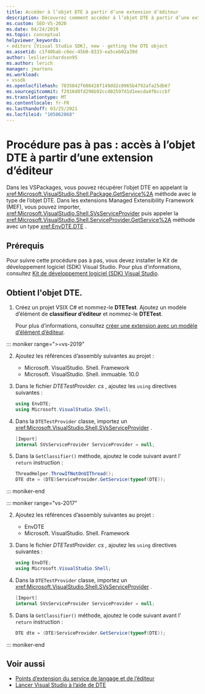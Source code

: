 ```yaml
---
title: Accéder à l’objet DTE à partir d’une extension d’éditeur
description: Découvrez comment accéder à l’objet DTE à partir d’une extension d’éditeur à l’aide de l’exemple de code dans cette procédure pas à pas.
ms.custom: SEO-VS-2020
ms.date: 04/24/2019
ms.topic: conceptual
helpviewer_keywords:
- editors [Visual Studio SDK], new - getting the DTE object
ms.assetid: c1f40bab-c6ec-45b0-8333-ea5ceb02a39d
author: leslierichardson95
ms.author: lerich
manager: jmartens
ms.workload:
- vssdk
ms.openlocfilehash: 7035842f608428f149dd2c0965b4792afa25db67
ms.sourcegitcommit: f2916d8fd296b92cc402597d1d1eecda4f6cccbf
ms.translationtype: MT
ms.contentlocale: fr-FR
ms.lasthandoff: 03/25/2021
ms.locfileid: "105062068"
---
```

# <a name="walkthrough-access-the-dte-object-from-an-editor-extension"></a>Procédure pas à pas : accès à l’objet DTE à partir d’une extension d’éditeur

Dans les VSPackages, vous pouvez récupérer l’objet DTE en appelant la <xref:Microsoft.VisualStudio.Shell.Package.GetService%2A> méthode avec le type de l’objet DTE. Dans les extensions Managed Extensibility Framework (MEF), vous pouvez importer, <xref:Microsoft.VisualStudio.Shell.SVsServiceProvider> puis appeler la <xref:Microsoft.VisualStudio.Shell.ServiceProvider.GetService%2A> méthode avec un type <xref:EnvDTE.DTE> .

## <a name="prerequisites"></a>Prérequis

Pour suivre cette procédure pas à pas, vous devez installer le Kit de développement logiciel (SDK) Visual Studio. Pour plus d’informations, consultez [Kit de développement logiciel (SDK) Visual Studio](../extensibility/visual-studio-sdk.md).

## <a name="get-the-dte-object"></a>Obtient l'objet DTE.

1. Créez un projet VSIX C# et nommez-le **DTETest**. Ajoutez un modèle d’élément de **classifieur d’éditeur** et nommez-le **DTETest**.

   Pour plus d’informations, consultez [créer une extension avec un modèle d’élément d’éditeur](../extensibility/creating-an-extension-with-an-editor-item-template.md).

::: moniker range=">=vs-2019"

2. Ajoutez les références d’assembly suivantes au projet :

    - Microsoft. VisualStudio. Shell. Framework
    - Microsoft. VisualStudio. Shell. immuable. 10.0

3. Dans le fichier *DTETestProvider. cs* , ajoutez les `using` directives suivantes :

    ```csharp
    using EnvDTE;
    using Microsoft.VisualStudio.Shell;
    ```

4. Dans la `DTETestProvider` classe, importez un <xref:Microsoft.VisualStudio.Shell.SVsServiceProvider> .

    ```csharp
    [Import]
    internal SVsServiceProvider ServiceProvider = null;
    ```

5. Dans la `GetClassifier()` méthode, ajoutez le code suivant avant l' `return` instruction :

    ```csharp
   ThreadHelper.ThrowIfNotOnUIThread();
   DTE dte = (DTE)ServiceProvider.GetService(typeof(DTE));
   ```

::: moniker-end

::: moniker range="vs-2017"

2. Ajoutez les références d’assembly suivantes au projet :

   - EnvDTE
   - Microsoft. VisualStudio. Shell. Framework

3. Dans le fichier *DTETestProvider. cs* , ajoutez les `using` directives suivantes :

    ```csharp
    using EnvDTE;
    using Microsoft.VisualStudio.Shell;
    ```

4. Dans la `DTETestProvider` classe, importez un <xref:Microsoft.VisualStudio.Shell.SVsServiceProvider> .

    ```csharp
    [Import]
    internal SVsServiceProvider ServiceProvider = null;
    ```

5. Dans la `GetClassifier()` méthode, ajoutez le code suivant avant l' `return` instruction :

    ```csharp
   DTE dte = (DTE)ServiceProvider.GetService(typeof(DTE));
   ```

::: moniker-end

## <a name="see-also"></a>Voir aussi

- [Points d’extension du service de langage et de l’éditeur](../extensibility/language-service-and-editor-extension-points.md)
- [Lancer Visual Studio à l’aide de DTE](launch-visual-studio-dte.md)
